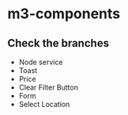 # m3-components

## Check the branches
- Node service
- Toast
- Price
- Clear Filter Button
- Form
- Select Location
